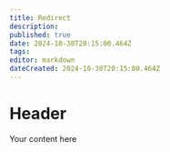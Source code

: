 ```yaml
---
title: Redirect
description: 
published: true
date: 2024-10-30T20:15:00.464Z
tags: 
editor: markdown
dateCreated: 2024-10-30T20:15:00.464Z
---
```


# Header
Your content here